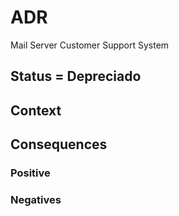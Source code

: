 # ADR

Mail Server Customer Support System

## Status = Depreciado


## Context



## Consequences
### Positive
### Negatives

